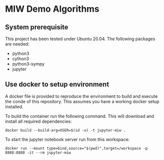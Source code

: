 # MIW Demo Algorithms


## System prerequisite

This project has been tested under Ubuntu 20.04. 
The following packages are needed:

* python3
* cython3
* python3-sympy
* jupyter


## Use docker to setup environment

A docker file is provided to reproduce the environment to build and execute the conde of this repository.
This assumes you have a working docker setup installed.

To build the container run the following command. This will download and install all required dependencies:

```shell
docker build --build-arg=USER=$(id -u) -t jupyter-miw .
```

To start the jupyter notebook server run from this workspace:

```shell
docker run --mount type=bind,source="$(pwd)",target=/workspace -p 8888:8888 -it --rm jupyter-miw
```
